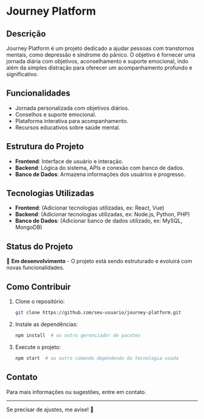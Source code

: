# Journey Platform

## Descrição
Journey Platform é um projeto dedicado a ajudar pessoas com transtornos mentais, como depressão e síndrome do pânico. O objetivo é fornecer uma jornada diária com objetivos, aconselhamento e suporte emocional, indo além da simples distração para oferecer um acompanhamento profundo e significativo.

## Funcionalidades
- Jornada personalizada com objetivos diários.
- Conselhos e suporte emocional.
- Plataforma interativa para acompanhamento.
- Recursos educativos sobre saúde mental.

## Estrutura do Projeto
- **Frontend**: Interface de usuário e interação.
- **Backend**: Lógica do sistema, APIs e conexão com banco de dados.
- **Banco de Dados**: Armazena informações dos usuários e progresso.

## Tecnologias Utilizadas
- **Frontend**: (Adicionar tecnologias utilizadas, ex: React, Vue)
- **Backend**: (Adicionar tecnologias utilizadas, ex: Node.js, Python, PHP)
- **Banco de Dados**: (Adicionar banco de dados utilizado, ex: MySQL, MongoDB)

## Status do Projeto
🚧 **Em desenvolvimento** - O projeto está sendo estruturado e evoluirá com novas funcionalidades.

## Como Contribuir
1. Clone o repositório:  
   ```sh
   git clone https://github.com/seu-usuario/journey-platform.git
   ```
2. Instale as dependências:  
   ```sh
   npm install  # ou outro gerenciador de pacotes
   ```
3. Execute o projeto:  
   ```sh
   npm start  # ou outro comando dependendo da tecnologia usada
   ```

## Contato
Para mais informações ou sugestões, entre em contato.

---

Se precisar de ajustes, me avise! 🚀

